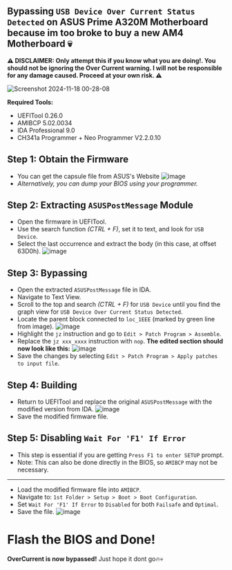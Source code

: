 
## Bypassing `USB Device Over Current Status Detected` on ASUS Prime A320M Motherboard because im too broke to buy a new AM4 Motherboard 💀

**⚠️ DISCLAIMER: Only attempt this if you know what you are doing!. You should not be ignoring the Over Current warning. I will not be responsible for any damage caused. Proceed at your own risk. ⚠️**

![Screenshot 2024-11-18 00-28-08](https://github.com/user-attachments/assets/a87112d4-5f1c-4ebe-a00c-9402e60d15f5)

**Required Tools:**
- UEFITool 0.26.0
- AMIBCP 5.02.0034
- IDA Professional 9.0
- CH341a Programmer + Neo Programmer V2.2.0.10

## Step 1: Obtain the Firmware
- You can get the capsule file from ASUS's Website
![image](https://github.com/user-attachments/assets/f09d91ea-d121-40a9-aae0-8acc8cecf23f)
- *Alternatively, you can dump your BIOS using your programmer.*

## Step 2: Extracting `ASUSPostMessage` Module
- Open the firmware in UEFITool.
- Use the search function *(CTRL + F)*, set it to text, and look for `USB Device`.
- Select the last occurrence and extract the body (in this case, at offset 63D0h).
![image](https://github.com/user-attachments/assets/e3ec1ebb-9e10-41e9-be47-86e56c3c6272)

## Step 3: Bypassing
- Open the extracted `ASUSPostMessage` file in IDA.
- Navigate to Text View.
- Scroll to the top and search *(CTRL + F)* for `USB Device` until you find the graph view for `USB Device Over Current Status Detected`.
- Locate the parent block connected to `loc_1EEE` (marked by green line from image).
![image](https://github.com/user-attachments/assets/b5d282f3-cc67-4509-b6ed-bfc641ead499)
- Highlight the `jz` instruction and go to `Edit > Patch Program > Assemble`.
- Replace the `jz xxx_xxxx` instruction with `nop`.
**The edited section should now look like this:**
![image](https://github.com/user-attachments/assets/b6415cc1-a828-4730-9cfe-5c6f43eb4861)
- Save the changes by selecting `Edit > Patch Program > Apply patches to input file`.

## Step 4: Building
- Return to UEFITool and replace the original `ASUSPostMessage` with the modified version from IDA.
![image](https://github.com/user-attachments/assets/83ca8d81-d635-47ea-baac-4015393849f2)
- Save the modified firmware file.

## Step 5: Disabling `Wait For 'F1' If Error`
- This step is essential if you are getting `Press F1 to enter SETUP` prompt.
- Note: This can also be done directly in the BIOS, so `AMIBCP` may not be necessary.
---
- Load the modified firmware file into `AMIBCP`.
- Navigate to: `1st Folder > Setup > Boot > Boot Configuration`.
- Set `Wait For 'F1' If Error` to `Disabled` for both `Failsafe` and `Optimal`.
- Save the file.
![image](https://github.com/user-attachments/assets/fd3dd66d-0f28-47ef-8e51-1421f503fc98)

# Flash the BIOS and Done!
**OverCurrent is now bypassed!**
Just hope it dont go🔥💀

